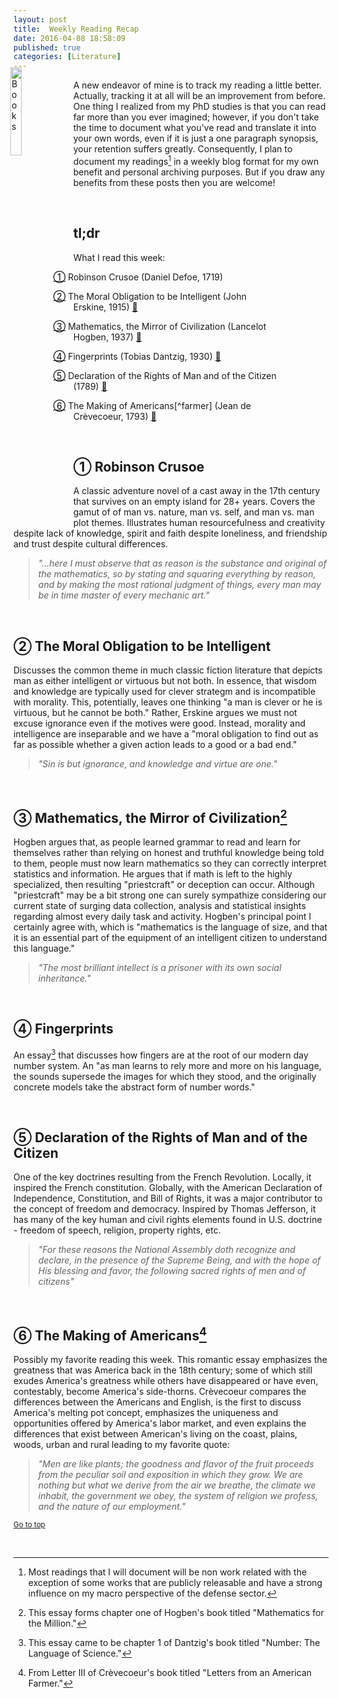 ```yaml
---
layout: post
title:  Weekly Reading Recap
date: 2016-04-08 18:58:09
published: true
categories: [Literature]
---
```


<link rel="stylesheet" href="https://maxcdn.bootstrapcdn.com/font-awesome/4.5.0/css/font-awesome.min.css">

<STYLE TYPE="text/css"> 
<!-- 
.hangingindent {
  padding-left: 60px ;
  padding-right: 80px ;
  text-indent: -32px ;
}
--> 
</STYLE>

<a href="http://bradleyboehmke.github.io"><img src="http://www.free-icons-download.net/images/open-book-icon-92485.png" alt="Books" style="float:left; margin:-20px 5px -10px -5px; width: 19%; height: 19%;"></a>
A new endeavor of mine is to track my reading a little better. Actually, tracking it at all will be an improvement from before. One thing I realized from my PhD studies is that you can read far more than you ever imagined; however, if you don't take the time to document what you've read and translate it into your own words, even if it is just a one paragraph synopsis, your retention suffers greatly.  Consequently, I plan to document my readings[^readings] in a weekly blog format for my own benefit and personal archiving purposes.  But if you draw any benefits from these posts then you are welcome!
<!--more-->  


<br>

## tl;dr
What I read this week: 

<p class="hangingindent"><a href="#crusoe" style="color:black">&#9312;</a>  Robinson Crusoe (Daniel Defoe, 1719) &nbsp;&nbsp;&nbsp;&nbsp;&nbsp;&nbsp; <a href="http://www.amazon.com/Robinson-Crusoe-Daniel-Defoe/dp/150329238X"><i class="fa fa-book"></i></a> </p>

<p class="hangingindent"><a href="#obligation" style="color:black">&#9313;</a> The Moral Obligation to be Intelligent (John Erskine, 1915) <a href="http://keever.us/erskine.html">&#x1f4d5</a> </p>

<p class="hangingindent"><a href="#math" style="color:black">&#9314;</a> Mathematics, the Mirror of Civilization (Lancelot Hogben, 1937) <a href="http://www.amazon.com/Mathematics-Million-Lancelot-Hogben/dp/1291585451">&#x1f4d5</a></p>

<p class="hangingindent"><a href="#fingerprints" style="color:black">&#9315;</a> Fingerprints (Tobias Dantzig, 1930) <a href="https://docs.google.com/file/d/0B8ITLJi5y4TKNlFZdy1yUEwwZ0k/edit">&#x1f4d5</a> </p>

<p class="hangingindent"><a href="#declaration" style="color:black">&#9316;</a> Declaration of the Rights of Man and of the Citizen (1789) <a href="http://www1.curriculum.edu.au/ddunits/downloads/pdf/dec_of_rights.pdf">&#x1f4d5</a> </p>

<p class="hangingindent"><a href="#making" style="color:black">&#9317;</a> The Making of Americans[^farmer] (Jean de Cr&egrave;vecoeur, 1793) <a href="http://www.gutenberg.org/ebooks/4666">&#x1f4d5</a> </p>



<br>


<a name="crusoe"></a>

## &#9312; Robinson Crusoe

A classic adventure novel of a cast away in the 17th century that survives on an empty island for 28+ years. Covers the gamut of of man vs. nature, man vs. self, and man vs. man plot themes. Illustrates human resourcefulness and creativity despite lack of knowledge, spirit and faith despite loneliness, and friendship and trust despite cultural differences.

> *"...here I must observe that as reason is the substance and original of the mathematics, so by stating and squaring everything by reason, and by making the most rational judgment of things, every man may be in time master of every mechanic art."*

<br>

<a name="obligation"></a>

## &#9313; The Moral Obligation to be Intelligent

Discusses the common theme in much classic fiction literature that depicts man as either intelligent or virtuous but not both.  In essence, that wisdom and knowledge are typically used for clever strategm and is incompatible with morality. This, potentially, leaves one thinking "a man is clever or he is virtuous, but he cannot be both." Rather, Erskine argues we must not excuse ignorance even if the motives were good. Instead, morality and intelligence are inseparable and we have a "moral obligation to find out as far as possible whether a given action leads to a good or a bad end."

> *"Sin is but ignorance, and knowledge and virtue are one."*

<br>

<a name="math"></a>

## &#9314; Mathematics, the Mirror of Civilization[^mathematics] 

Hogben argues that, as people learned grammar to read and learn for themselves rather than relying on honest and truthful knowledge being told to them, people must now learn mathematics so they can correctly interpret statistics and information. He argues that if math is left to the highly specialized, then resulting "priestcraft" or deception can occur. Although "priestcraft" may be a bit strong one can surely sympathize considering our current state of surging data collection, analysis and statistical insights regarding almost every daily task and activity.  Hogben's principal point I certainly agree with, which is "mathematics is the language of size, and that it is an essential part of the equipment of an intelligent citizen to understand this language."

> *"The most brilliant intellect is a prisoner with its own social inheritance."*

<br>

<a name="fingerprints"></a>

## &#9315; Fingerprints

An essay[^number] that discusses how fingers are at the root of our modern day number system. An "as man learns to rely more and more on his language, the sounds supersede the images for which they stood, and the originally concrete models take the abstract form of number words."


<br>

<a name="declaration"></a>

## &#9316; Declaration of the Rights of Man and of the Citizen

One of the key doctrines resulting from the French Revolution. Locally, it inspired the French constitution. Globally, with the American Declaration of Independence, Constitution, and Bill of Rights, it was a major contributor to the concept of freedom and democracy. Inspired by Thomas Jefferson, it has many of the key human and civil rights elements found in U.S. doctrine - freedom of speech, religion, property rights, etc.

> *"For these reasons the National Assembly doth recognize and declare, in the presence of the Supreme Being, and with the hope of His blessing and favor, the following sacred rights of men and of citizens"*

<br>

<a name="making"></a>

## &#9317; The Making of Americans[^farmer]

Possibly my favorite reading this week. This romantic essay emphasizes the greatness that was America back in the 18th century; some of which still exudes America's greatness while others have disappeared or have even, contestably, become America's side-thorns. Cr&egrave;vecoeur compares the differences between the Americans and English, is the first to discuss America's melting pot concept, emphasizes the uniqueness and opportunities offered by America's labor market, and even explains the differences that exist between American's living on the coast, plains, woods, urban and rural leading to my favorite quote:

> *"Men are like plants; the goodness and flavor of the fruit proceeds from the peculiar soil and exposition in which they grow. We are nothing but what we derive from the air we breathe, the climate we inhabit, the government we obey, the system of religion we profess, and the nature of our employment."*

<small><a href="#">Go to top</a></small>

<br>

[^readings]: Most readings that I will document will be non work related with the exception of some works that are publicly releasable and have a strong influence on my macro perspective of the defense sector.
[^mathematics]: This essay forms chapter one of Hogben's book titled "Mathematics for the Million."
[^number]: This essay came to be chapter 1 of Dantzig's book titled "Number: The Language of Science."
[^farmer]: From Letter III of Cr&egrave;vecoeur's book titled "Letters from an American Farmer."
